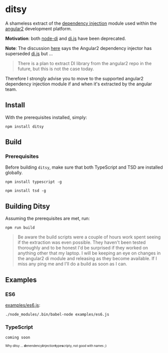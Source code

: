 # ditsy

A shameless extract of the [dependency injection](https://github.com/angular/angular/tree/master/modules/angular2/src/core/di) module used within the [angular2](https://angular.io/) development platform.

**Motivation**: both [node-di](https://github.com/vojtajina/node-di) and [di.js](https://github.com/angular/di.js) have been deprecated.

**Note**: The discussion [here](https://github.com/angular/di.js/issues/108) says the Angular2 dependency injector has superseded [di.js](https://github.com/angular/di.js) but ...

> There is a plan to extract DI library from the angular2 repo in the future, but this is not the case today.

Therefore I strongly advise you to move to the supported angular2 dependency injection module if and when it's extracted by the angular team.

## Install

With the prerequisites installed, simply:

`npm install ditsy`

## Build

### Prerequisites

Before building `ditsy`, make sure that both TypeScript and TSD are installed globally.

`npm install typescript -g`

`npm install tsd -g`

## Building Ditsy

Assuming the prerequisites are met, run:

`npm run build`

> Be aware the build scripts were a couple of hours work spent seeing if the extraction was even possible. They haven't been tested thoroughly and to be honest I'd be surprised if they worked on anything other that my laptop. I will be keeping an eye on changes in the angular2 di module and releasing as they become available. If I miss any ping me and I'll do a build as soon as I can.

## Examples

### ES6

[examples/es6.js](examples/es6.js):

`./node_modules/.bin/babel-node examples/es6.js`

### TypeScript

`coming soon`

<sub><sup>Why ditsy ... **d**enendency**i**injection**t**ype**s**cripty, not good with names ;)</sup></sub>
